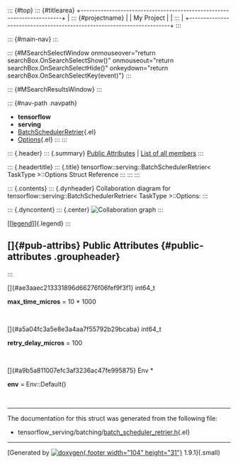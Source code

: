 ::: {#top}
::: {#titlearea}
+-----------------------------------------------------------------------+
| ::: {#projectname}                                                    |
| My Project                                                            |
| :::                                                                   |
+-----------------------------------------------------------------------+
:::

::: {#main-nav}
:::

::: {#MSearchSelectWindow onmouseover="return searchBox.OnSearchSelectShow()" onmouseout="return searchBox.OnSearchSelectHide()" onkeydown="return searchBox.OnSearchSelectKey(event)"}
:::

::: {#MSearchResultsWindow}
:::

::: {#nav-path .navpath}
-   **tensorflow**
-   **serving**
-   [BatchSchedulerRetrier](classtensorflow_1_1serving_1_1BatchSchedulerRetrier.html){.el}
-   [Options](structtensorflow_1_1serving_1_1BatchSchedulerRetrier_1_1Options.html){.el}
:::
:::

::: {.header}
::: {.summary}
[Public Attributes](#pub-attribs) \| [List of all
members](structtensorflow_1_1serving_1_1BatchSchedulerRetrier_1_1Options-members.html)
:::

::: {.headertitle}
::: {.title}
tensorflow::serving::BatchSchedulerRetrier\< TaskType \>::Options Struct
Reference
:::
:::
:::

::: {.contents}
::: {.dynheader}
Collaboration diagram for tensorflow::serving::BatchSchedulerRetrier\<
TaskType \>::Options:
:::

::: {.dyncontent}
::: {.center}
![Collaboration
graph](structtensorflow_1_1serving_1_1BatchSchedulerRetrier_1_1Options__coll__graph.png)
:::

[\[[legend](graph_legend.html)\]]{.legend}
:::

[]{#pub-attribs} Public Attributes {#public-attributes .groupheader}
----------------------------------
:::

[]{#ae3aaec213331896d66276f06fef9f3f1} int64\_t 

**max\_time\_micros** = 10 \* 1000

 

[]{#a5a04fc3a5e8e3a4aa7f55792b29bcaba} int64\_t 

**retry\_delay\_micros** = 100

 

[]{#a9b5a811007efc3af3236ac47fe995875} Env \* 

**env** = Env::Default()

 

------------------------------------------------------------------------

The documentation for this struct was generated from the following file:

-   tensorflow\_serving/batching/[batch\_scheduler\_retrier.h](batch__scheduler__retrier_8h_source.html){.el}

------------------------------------------------------------------------

[Generated by [![doxygen](doxygen.svg){.footer width="104"
height="31"}](https://www.doxygen.org/index.html) 1.9.1]{.small}
